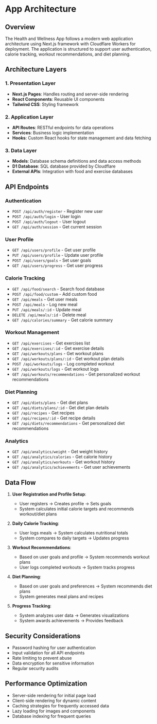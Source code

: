 # App Architecture

## Overview
The Health and Wellness App follows a modern web application architecture using Next.js framework with Cloudflare Workers for deployment. The application is structured to support user authentication, calorie tracking, workout recommendations, and diet planning.

## Architecture Layers

### 1. Presentation Layer
- **Next.js Pages**: Handles routing and server-side rendering
- **React Components**: Reusable UI components
- **Tailwind CSS**: Styling framework

### 2. Application Layer
- **API Routes**: RESTful endpoints for data operations
- **Services**: Business logic implementation
- **Hooks**: Custom React hooks for state management and data fetching

### 3. Data Layer
- **Models**: Database schema definitions and data access methods
- **D1 Database**: SQL database provided by Cloudflare
- **External APIs**: Integration with food and exercise databases

## API Endpoints

### Authentication
- `POST /api/auth/register` - Register new user
- `POST /api/auth/login` - User login
- `POST /api/auth/logout` - User logout
- `GET /api/auth/session` - Get current session

### User Profile
- `GET /api/users/profile` - Get user profile
- `PUT /api/users/profile` - Update user profile
- `POST /api/users/goals` - Set user goals
- `GET /api/users/progress` - Get user progress

### Calorie Tracking
- `GET /api/food/search` - Search food database
- `POST /api/food/custom` - Add custom food
- `GET /api/meals` - Get user meals
- `POST /api/meals` - Log new meal
- `PUT /api/meals/:id` - Update meal
- `DELETE /api/meals/:id` - Delete meal
- `GET /api/calories/summary` - Get calorie summary

### Workout Management
- `GET /api/exercises` - Get exercises list
- `GET /api/exercises/:id` - Get exercise details
- `GET /api/workouts/plans` - Get workout plans
- `GET /api/workouts/plans/:id` - Get workout plan details
- `POST /api/workouts/logs` - Log completed workout
- `GET /api/workouts/logs` - Get workout logs
- `GET /api/workouts/recommendations` - Get personalized workout recommendations

### Diet Planning
- `GET /api/diets/plans` - Get diet plans
- `GET /api/diets/plans/:id` - Get diet plan details
- `GET /api/recipes` - Get recipes
- `GET /api/recipes/:id` - Get recipe details
- `GET /api/diets/recommendations` - Get personalized diet recommendations

### Analytics
- `GET /api/analytics/weight` - Get weight history
- `GET /api/analytics/calories` - Get calorie history
- `GET /api/analytics/workouts` - Get workout history
- `GET /api/analytics/achievements` - Get user achievements

## Data Flow

1. **User Registration and Profile Setup**:
   - User registers → Creates profile → Sets goals
   - System calculates initial calorie targets and recommends workout/diet plans

2. **Daily Calorie Tracking**:
   - User logs meals → System calculates nutritional totals
   - System compares to daily targets → Updates progress

3. **Workout Recommendations**:
   - Based on user goals and profile → System recommends workout plans
   - User logs completed workouts → System tracks progress

4. **Diet Planning**:
   - Based on user goals and preferences → System recommends diet plans
   - System generates meal plans and recipes

5. **Progress Tracking**:
   - System analyzes user data → Generates visualizations
   - System awards achievements → Provides feedback

## Security Considerations

- Password hashing for user authentication
- Input validation for all API endpoints
- Rate limiting to prevent abuse
- Data encryption for sensitive information
- Regular security audits

## Performance Optimization

- Server-side rendering for initial page load
- Client-side rendering for dynamic content
- Caching strategies for frequently accessed data
- Lazy loading for images and components
- Database indexing for frequent queries
